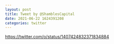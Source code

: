 ```yaml
--- 
layout: post 
title: Tweet by @ShamblesCapital 
date: 2021-06-22 1624391208 
categories: twitter 
--- 
```

https://twitter.com/o/status/1407424832371834884